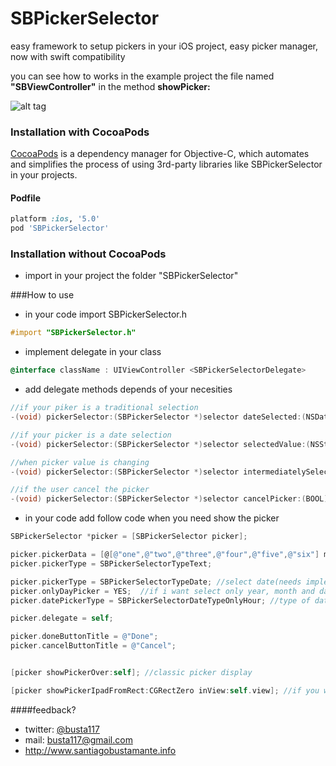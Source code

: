 SBPickerSelector
================

easy framework to setup pickers in your iOS project, easy picker manager, now with swift compatibility

you can see how to works in the example project the file named <b>"SBViewController"</b> in the method <b>showPicker:</b>


![alt tag](https://raw.githubusercontent.com/Busta117/SBPickerSelector/master/preview.png)



### Installation with CocoaPods

[CocoaPods](http://cocoapods.org) is a dependency manager for Objective-C, which automates and simplifies the process of using 3rd-party libraries like SBPickerSelector in your projects.

#### Podfile

```ruby
platform :ios, '5.0'
pod 'SBPickerSelector'
```

### Installation without CocoaPods
- import in your project the folder "SBPickerSelector"

###How to use

- in your code import SBPickerSelector.h
```objective-c
#import "SBPickerSelector.h"
```
- implement delegate in your class
```objective-c
@interface className : UIViewController <SBPickerSelectorDelegate>
```
- add delegate methods depends of your necesities
```objective-c
//if your piker is a traditional selection
-(void) pickerSelector:(SBPickerSelector *)selector dateSelected:(NSDate *)date;

//if your picker is a date selection
-(void) pickerSelector:(SBPickerSelector *)selector selectedValue:(NSString *)value index:(NSInteger)idx;

//when picker value is changing
-(void) pickerSelector:(SBPickerSelector *)selector intermediatelySelectedValue:(id)value atIndex:(NSInteger)idx;

//if the user cancel the picker
-(void) pickerSelector:(SBPickerSelector *)selector cancelPicker:(BOOL)cancel;
```
- in your code add follow code when you need show the picker
```objective-c
SBPickerSelector *picker = [SBPickerSelector picker];

picker.pickerData = [@[@"one",@"two",@"three",@"four",@"five",@"six"] mutableCopy]; //picker content
picker.pickerType = SBPickerSelectorTypeText;

picker.pickerType = SBPickerSelectorTypeDate; //select date(needs implements delegate methid with date)
picker.onlyDayPicker = YES;  //if i want select only year, month and day, without hour (default NO)
picker.datePickerType = SBPickerSelectorDateTypeOnlyHour; //type of date picker (complete, only day, only hour)

picker.delegate = self;

picker.doneButtonTitle = @"Done";
picker.cancelButtonTitle = @"Cancel";


[picker showPickerOver:self]; //classic picker display 

[picker showPickerIpadFromRect:CGRectZero inView:self.view]; //if you whant a popover picker in ipad, set the view an point target(if you set this and opens in iphone, picker shows normally)
```
####feedback?

* twitter: [@busta117](http://www.twitter.com/busta117)
* mail: <busta117@gmail.com>
* <http://www.santiagobustamante.info>
